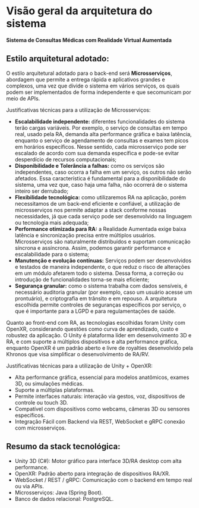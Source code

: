 # Visão geral da arquitetura do sistema

**Sistema de Consultas Médicas com Realidade Virtual Aumentada**

## Estilo arquitetural adotado:

O estilo arquitetural adotado para o back-end será **Microsserviços**, abordagem que permite a entrega rápida e aplicativos grandes e complexos, uma vez que divide o sistema em vários serviços, os quais podem ser implementados de forma independente e que secomunicam por meio de APIs.

Justificativas técnicas para a utilização de Microsserviços:
- **Escalabilidade independente:** diferentes funcionalidades do sistema terão cargas variáveis. Por exemplo, o serviço de consultas em tempo real, usado pela RA, demanda alta performance gráfica e baixa latência, enquanto o serviço de agendamento de consultas e exames tem picos em horários específicos. Nesse sentido, cada microsserviço pode ser escalado de acordo com sua demanda específica e pode-se evitar desperdício de recursos computacionais;
- **Disponibilidade e Tolerância a falhas:** como os serviços são independentes, caso ocorra a falha em um serviço, os outros não serão afetados. Essa característica é fundamental para a disponibilidade do sistema, uma vez que, caso haja uma falha, não ocorrerá de o sistema inteiro ser derrubado; 
- **Flexibilidade tecnológica:** como utilizaremos RA na aplicação, porém necessitamos de um back-end eficiente e confiável, a utilização de microsserviços nos permite adaptar a stack conforme nossas necessidades, já que cada serviço pode ser desenvolvido na linguagem ou tecnologia mais adequada;
- **Performance otimizada para RA:** a Realidade Aumentada exige baixa latência e sincronização precisa entre múltiplos usuários. Microsserviços são naturalmente distribuídos e suportam comunicação síncrona e assíncrona. Assim, podemos garantir performance e escalabilidade para o sistema;
- **Manutenção e evolução contínuas:** Serviços podem ser desenvolvidos e testados de maneira independente, o que reduz o risco de alterações em um módulo afetarem todo o sistema. Dessa forma, a correção ou introdução de funcionalidades torna-se mais eficiente;
- **Segurança granular:** como o sistema trabalha com dados sensíveis, é necessário auditoria granular (por exemplo, caso um usuário acesse um prontuário), e criptografia em trânsito e em repouso. A arquitetura escolhida permite controles de seguranças específicos por serviço, o que é importante para a LGPD e para regulamentações de saúde. 

Quanto ao front-end com RA, as tecnologias escolhidas foram Unity com OpenXR, considerando questões como curva de aprendizado, custo e robustez da aplicação. O Unity é plataforma líder em desenvolvimento 3D e RA, e com suporte a múltiplos dispositivos e alta performance gráfica, enquanto OpenXR é um padrão aberto e livre de royalties desenvolvido pela Khronos que visa simplificar o desenvolvimento de RA/RV.

Justificativas técnicas para a utilização de Unity + OpenXR:
- Alta performance gráfica, essencial para modelos anatômicos, exames 3D, ou simulações médicas.
- Suporte a múltiplas plataformas.
- Permite interfaces naturais: interação via gestos, voz, dispositivos de controle ou touch 3D.
- Compatível com dispositivos como webcams, câmeras 3D ou sensores específicos.
- Integração Fácil com Backend via REST, WebSocket e gRPC conexão com microsserviços.

## Resumo da stack tecnológica:

- Unity 3D (C#):	Motor gráfico para interface 3D/RA desktop com alta performance.
- OpenXR:	Padrão aberto para integração de dispositivos RA/XR.
- WebSocket / REST / gRPC:	Comunicação com o backend em tempo real ou via APIs.
- Microsserviços:	Java (Spring Boot).
- Banco de dados relacional: PostgreSQL.
